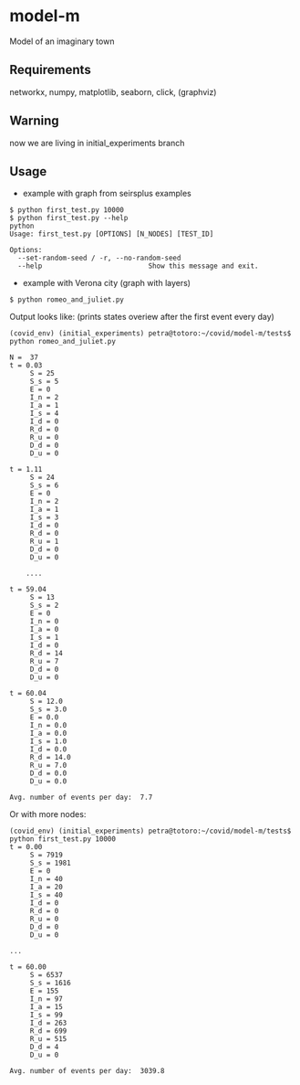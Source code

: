 # model-m
Model of an imaginary town 

## Requirements 

networkx, numpy, matplotlib, seaborn, click, (graphviz)

## Warning 
now we are living in initial_experiments branch 


## Usage 

- example with graph from seirsplus examples 
```
$ python first_test.py 10000
$ python first_test.py --help
python 
Usage: first_test.py [OPTIONS] [N_NODES] [TEST_ID]

Options:
  --set-random-seed / -r, --no-random-seed
  --help                          Show this message and exit.

```

- example with Verona city (graph with layers)
```
$ python romeo_and_juliet.py 
```

Output looks like:
(prints states overiew after the first event every day)
```
(covid_env) (initial_experiments) petra@totoro:~/covid/model-m/tests$ python romeo_and_juliet.py

N =  37
t = 0.03
	 S = 25
	 S_s = 5
	 E = 0
	 I_n = 2
	 I_a = 1
	 I_s = 4
	 I_d = 0
	 R_d = 0
	 R_u = 0
	 D_d = 0
	 D_u = 0

t = 1.11
	 S = 24
	 S_s = 6
	 E = 0
	 I_n = 2
	 I_a = 1
	 I_s = 3
	 I_d = 0
	 R_d = 0
	 R_u = 1
	 D_d = 0
	 D_u = 0

	.... 
	
t = 59.04
	 S = 13
	 S_s = 2
	 E = 0
	 I_n = 0
	 I_a = 0
	 I_s = 1
	 I_d = 0
	 R_d = 14
	 R_u = 7
	 D_d = 0
	 D_u = 0

t = 60.04
	 S = 12.0
	 S_s = 3.0
	 E = 0.0
	 I_n = 0.0
	 I_a = 0.0
	 I_s = 1.0
	 I_d = 0.0
	 R_d = 14.0
	 R_u = 7.0
	 D_d = 0.0
	 D_u = 0.0

Avg. number of events per day:  7.7
```


Or with more nodes:
```
(covid_env) (initial_experiments) petra@totoro:~/covid/model-m/tests$ python first_test.py 10000
t = 0.00
	 S = 7919
	 S_s = 1981
	 E = 0
	 I_n = 40
	 I_a = 20
	 I_s = 40
	 I_d = 0
	 R_d = 0
	 R_u = 0
	 D_d = 0
	 D_u = 0

...

t = 60.00
	 S = 6537
	 S_s = 1616
	 E = 155
	 I_n = 97
	 I_a = 15
	 I_s = 99
	 I_d = 263
	 R_d = 699
	 R_u = 515
	 D_d = 4
	 D_u = 0

Avg. number of events per day:  3039.8

```
